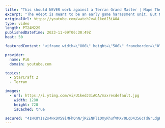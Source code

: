 ```yaml
---
title: "This should NEVER work against a Terran Grand Master | Mape The Ape #5 - StarCraft 2"
excerpt: "The Adept is meant to be an early game harassment unit. But Mape shows that if you get +1 attack vs Terran they go 3-shotting down to 2-shotting SCVs and marines, really cute build.   -- 🐷 Second Channel for Learning StarCraft 2: https://www.youtube.com/c/PiGRandom 🐷 Third Channel for Daily Pro Casts:"
originalUrl: https://youtube.com/watch?v=U1kedJ3iAOA
type: video
length: PT24M22S
publishedDateTime: 2023-11-09T06:30:49Z
heat: 50

featuredContent: "<iframe width=\"800\" height=\"500\" frameborder=\"0\" src=\"https://www.youtube.com/embed/U1kedJ3iAOA\" allow=\"accelerometer; autoplay; encrypted-media; gyroscope; picture-in-picture\" allowfullscreen></iframe>"

provider:
  name: PiG
  domain: youtube.com

topics:
  - StarCraft 2
  - Terran

images:
  - url: https://i.ytimg.com/vi/U1kedJ3iAOA/maxresdefault.jpg
    width: 1280
    height: 720
    isCached: true

secured: "41HKUYIsZs4HxDV59iMFhQnN/jRZENPl1OXyRhufVMX/0LqD4356cTdGrLdgRbbpMtPc+7VuT4kDUbKorq/4YWQZwHpT0h31/GWKhKeYgiKJGqS4yqh6BrXXWwGzslZEwSXOEMzJaxQZl51YKMGQDjLmzfl/iKnBsfR+RhoAN9EvHoO2CRhpjum7AMOPpd2c2F6k/UznmTI3n+KDrWKdllCYoPqCi+dYNJi4CHpK7OOkz+Plshfb9DMwMOdD4tNgHnPIHA7NvA/elOFwfO7HCq8XMOyCfCafH2e9J90svMD6iFOY2pWR50TcMuqhW2nzrurzu0aAEhAQ6yX6U4lo2DVVZSep3+v8txshRPRq4cHTKzScP/ZqudQTu1SrTWaNSJbpTn8G1tAkTCGg0mDxCe3v7u7Ea1Y2JC+UD6fL4GE=;1Ski4+To4jbN80TwuoQJQA=="
---
```


